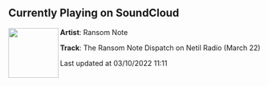 ## Currently Playing on SoundCloud

[<img align="left" width="100" src="https://i1.sndcdn.com/artworks-MOQfPmCA5nFuR2Ej-cu6Dfw-t500x500.jpg">](https://soundcloud.com/the-ransom-note/the-ransom-note-dispatch-on-netil-radio-march-22)

**Artist**: Ransom Note 

**Track**: The Ransom Note Dispatch on Netil Radio (March 22)

Last updated at 03/10/2022 11:11
